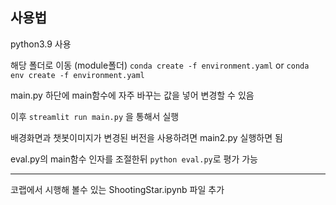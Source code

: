## 사용법

python3.9 사용

해당 폴더로 이동 (module폴더)
`conda create -f environment.yaml`
or
`conda env create -f environment.yaml`

main.py
하단에 main함수에 자주 바꾸는 값을 넣어 변경할 수 있음

이후
`streamlit run main.py`
을 통해서 실행

배경화면과 챗봇이미지가 변경된 버전을 사용하려면 main2.py 실행하면 됨

eval.py의 main함수 인자를 조절한뒤 `python eval.py`로 평가 가능

---

코랩에서 시행해 볼수 있는 ShootingStar.ipynb 파일 추가
